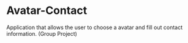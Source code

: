# Avatar-Contact
Application that allows the user to choose a avatar and fill out contact information. (Group Project)
